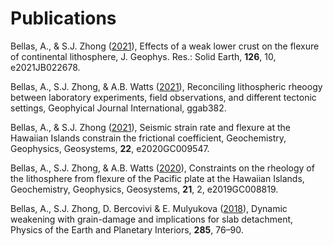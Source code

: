 <h1> Publications </h1>
Bellas, A., & S.J. Zhong (<a href="BellasZhong_2021_JGRSE.pdf">2021</a>), Effects of a weak lower crust on the flexure of continental lithosphere, J. Geophys. Res.: Solid Earth, <b>126</b>, 10, e2021JB022678.

Bellas, A., S.J. Zhong, & A.B. Watts (<a href="GJI-S-21-0544.R1_Proof_fl.pdf">2021</a>), Reconciling lithospheric rheoogy between laboratory experiments, field observations, and different tectonic settings, Geophyical Journal International, ggab382.

Bellas, A., & S.J. Zhong (<a href="BellasZhong_2021_G3.pdf">2021</a>), Seismic strain rate and flexure at the Hawaiian Islands constrain the frictional coefficient, Geochemistry, Geophysics, Geosystems, <b>22</b>, e2020GC009547.

Bellas, A., S.J. Zhong, & A.B. Watts (<a href="BellasZhongWatts_2020_G3.pdf">2020</a>), Constraints on the rheology of the lithosphere from flexure of the Pacific plate at the Hawaiian Islands, Geochemistry, Geophysics, Geosystems, <b>21</b>, 2, e2019GC008819.

Bellas, A., S.J. Zhong, D. Bercovivi & E. Mulyukova (<a href="Bellas_2018_PEPI.pdf">2018</a>), Dynamic weakening with grain-damage and implications for slab detachment, Physics of the Earth and Planetary Interiors, <b>285</b>, 76–90.
